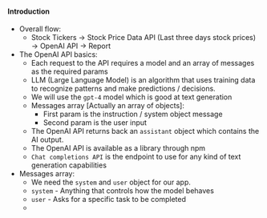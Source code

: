 #### Introduction

 - Overall flow:
   - Stock Tickers -> Stock Price Data API (Last three days stock prices) -> OpenAI API -> Report
 - The OpenAI API basics:
   - Each request to the API requires a model and an array of messages as the required params
   - LLM (Large Language Model) is an algorithm that uses training data to recognize patterns and make predictions / decisions.
   - We will use the `gpt-4` model which is good at text generation
   - Messages array [Actually an array of objects]:
     - First param is the instruction / system object message
     - Second param is the user input
   - The OpenAI API returns back an `assistant` object which contains the AI output.
   - The OpenAI API is available as a library through npm
   - `Chat completions API` is the endpoint to use for any kind of text generation capabilities
 - Messages array:
   - We need the `system` and `user` object for our app.
   - `system` - Anything that controls how the model behaves
   - `user` - Asks for a specific task to be completed
   - 